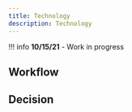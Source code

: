 ```yaml
---
title: Technology
description: Technology
---
```


!!! info
    **10/15/21**  - Work in progress
    
## Workflow

## Decision
